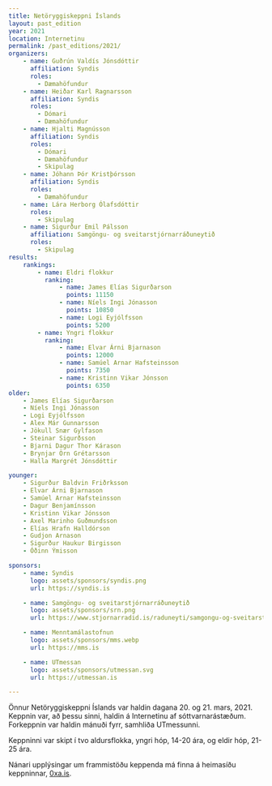 ```yaml
---
title: Netöryggiskeppni Íslands
layout: past_edition
year: 2021
location: Internetinu
permalink: /past_editions/2021/
organizers:
    - name: Guðrún Valdís Jónsdóttir
      affiliation: Syndis
      roles:
        - Dæmahöfundur
    - name: Heiðar Karl Ragnarsson
      affiliation: Syndis
      roles:
        - Dómari
        - Dæmahöfundur
    - name: Hjalti Magnússon
      affiliation: Syndis
      roles:
        - Dómari
        - Dæmahöfundur
        - Skipulag
    - name: Jóhann Þór Kristþórsson
      affiliation: Syndis
      roles:
        - Dæmahöfundur
    - name: Lára Herborg Ólafsdóttir
      roles:
        - Skipulag
    - name: Sigurður Emil Pálsson
      affiliation: Samgöngu- og sveitarstjórnarráðuneytið
      roles:
        - Skipulag
results:
    rankings:
        - name: Eldri flokkur
          ranking:
              - name: James Elías Sigurðarson
                points: 11150
              - name: Níels Ingi Jónasson
                points: 10850
              - name: Logi Eyjólfsson
                points: 5200
        - name: Yngri flokkur
          ranking:
              - name: Elvar Árni Bjarnason
                points: 12000
              - name: Samúel Arnar Hafsteinsson
                points: 7350
              - name: Kristinn Vikar Jónsson
                points: 6350
older:
    - James Elías Sigurðarson
    - Níels Ingi Jónasson
    - Logi Eyjólfsson
    - Alex Már Gunnarsson
    - Jökull Snær Gylfason
    - Steinar Sigurðsson
    - Bjarni Dagur Thor Kárason
    - Brynjar Örn Grétarsson
    - Halla Margrét Jónsdóttir

younger:
    - Sigurður Baldvin Friðrksson
    - Elvar Árni Bjarnason
    - Samúel Arnar Hafsteinsson
    - Dagur Benjamínsson
    - Kristinn Vikar Jónsson
    - Axel Marinho Guðmundsson
    - Elías Hrafn Halldórson
    - Gudjon Arnason
    - Sigurður Haukur Birgisson
    - Óðinn Ýmisson

sponsors:
    - name: Syndis
      logo: assets/sponsors/syndis.png
      url: https://syndis.is

    - name: Samgöngu- og sveitarstjórnarráðuneytið
      logo: assets/sponsors/srn.png
      url: https://www.stjornarradid.is/raduneyti/samgongu-og-sveitarstjornarraduneytid/

    - name: Menntamálastofnun
      logo: assets/sponsors/mms.webp
      url: https://mms.is

    - name: UTmessan
      logo: assets/sponsors/utmessan.svg
      url: https://utmessan.is

---
```


Önnur Netöryggiskeppni Íslands var haldin dagana 20. og 21. mars, 2021. Keppnin var, að þessu sinni, haldin á Internetinu af sóttvarnarástæðum. Forkeppnin var haldin mánuði fyrr, samhliða UTmessunni.

Keppninni var skipt í tvo aldursflokka, yngri hóp, 14-20 ára, og eldir hóp, 21-25 ára.

Nánari upplýsingar um frammistöðu keppenda má finna á heimasíðu keppninnar, [0xa.is](https://0xa.is).
